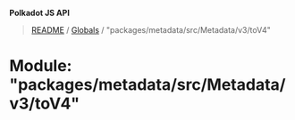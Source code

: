 **Polkadot JS API**

> [README](../README.md) / [Globals](../globals.md) / "packages/metadata/src/Metadata/v3/toV4"

# Module: "packages/metadata/src/Metadata/v3/toV4"
